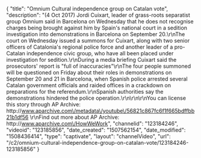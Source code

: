 {
    "title": "Omnium Cultural independence group on Catalan vote",
    "description": "(4 Oct 2017) Jordi Cuixart, leader of grass-roots separatist group Omnium said in Barcelona on Wednesday that he does not recognise charges being brought against him by Spain's national court in a sedition investigation into demonstrations in Barcelona on September 20.\r\nThe court on Wednesday issued a summons for Cuixart, along with two senior officers of Catalonia's regional police force and another leader of a pro-Catalan independence civic group, who have all been placed under investigation for sedition.\r\nDuring a media briefing Cuixart said the prosecutors' report is \"full of inaccuracies\"\r\nThe four people summoned will be questioned on Friday about their roles in demonstrations on September 20 and 21 in Barcelona, when Spanish police arrested several Catalan government officials and raided offices in a crackdown on preparations for the referendum.\r\nSpanish authorities say the demonstrations hindered the police operation.\r\n\r\n\r\nYou can license this story through AP Archive: http:\/\/www.aparchive.com\/metadata\/youtube\/56821c867fc6f1f665bdffbb21b1df56 \r\nFind out more about AP Archive: http:\/\/www.aparchive.com\/HowWeWork",
    "channelid": "123184246",
    "videoid": "123185856",
    "date_created": "1507562154",
    "date_modified": "1508436414",
    "type": "captivate",
    "layout": "channelVideo",
    "url": "\/c2\/omnium-cultural-independence-group-on-catalan-vote\/123184246-123185856"
}